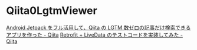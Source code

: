 # Qiita0LgtmViewer

[Android Jetpack をフル活用して、Qiita の LGTM 数ゼロの記事だけ検索できるアプリを作った - Qiita](https://qiita.com/hiesiea/items/6c92f4b17eb825442c03)
[Retrofit + LiveData のテストコードを実装してみた - Qiita](https://qiita.com/hiesiea/items/48c4ea21c2fd9b2ce24a)
